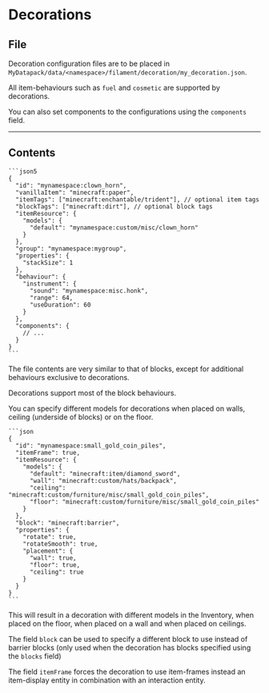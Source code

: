 # Decorations

## File

Decoration configuration files are to be placed in `MyDatapack/data/<namespace>/filament/decoration/my_decoration.json`.

All item-behaviours such as `fuel` and `cosmetic` are supported by decorations.

You can also set components to the configurations using the `components` field.

---

## Contents

~~~admonish example
```json5
{
  "id": "mynamespace:clown_horn",
  "vanillaItem": "minecraft:paper",
  "itemTags": ["minecraft:enchantable/trident"], // optional item tags
  "blockTags": ["minecraft:dirt"], // optional block tags
  "itemResource": {
    "models": {
      "default": "mynamespace:custom/misc/clown_horn"
    }
  },
  "group": "mynamespace:mygroup",
  "properties": {
    "stackSize": 1
  },
  "behaviour": {
    "instrument": {
      "sound": "mynamespace:misc.honk",
      "range": 64,
      "useDuration": 60
    }
  },
  "components": {
    // ...
  }
}
```
~~~

The file contents are very similar to that of blocks, except for additional behaviours exclusive to decorations.

Decorations support most of the block behaviours.

You can specify different models for decorations when placed on walls, ceiling (underside of blocks) or on the floor.

~~~admonish example
```json
{
  "id": "mynamespace:small_gold_coin_piles",
  "itemFrame": true,
  "itemResource": {
    "models": {
      "default": "minecraft:item/diamond_sword",
      "wall": "minecraft:custom/hats/backpack",
      "ceiling": "minecraft:custom/furniture/misc/small_gold_coin_piles",
      "floor": "minecraft:custom/furniture/misc/small_gold_coin_piles"
    }
  },
  "block": "minecraft:barrier",
  "properties": {
    "rotate": true,
    "rotateSmooth": true,
    "placement": {
      "wall": true,
      "floor": true,
      "ceiling": true
    }
  }
}
```
~~~

This will result in a decoration with different models in the Inventory, when placed on the floor, when placed on a wall and when placed on ceilings.

The field `block` can be used to specify a different block to use instead of barrier blocks (only used when the decoration has blocks specified using the `blocks` field)

The field `itemFrame` forces the decoration to use item-frames instead an item-display entity in combination with an interaction entity.